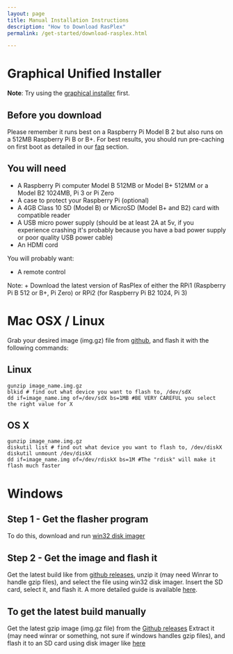 ```yaml
---
layout: page 
title: Manual Installation Instructions
description: "How to Download RasPlex"
permalink: /get-started/download-rasplex.html

---
```



# Graphical Unified Installer

**Note**: Try using the <a href="rasplex-installers.html" target="_blank">graphical installer</a> first.

##  Before you download

Please remember it runs best on a Raspberry Pi Model B 2 but also runs on a 512MB Raspberry Pi B or B+. For best results, you should run pre-caching on first boot as detailed in our [faq](/docs/faq.html) section.

## You will need

+ A Raspberry Pi computer Model B 512MB or Model B+ 512MM or a Model B2 1024MB, Pi 3 or Pi Zero
+ A case to protect your Raspberry Pi (optional)
+ A 4GB Class 10 SD (Model B) or MicroSD (Model B+ and B2) card with compatible reader
+ A USB micro power supply (should be at least 2A at 5v, if you experience crashing it's probably because you have a bad power supply or poor quality USB power cable)
+ An HDMI cord

You will probably want:

+ A remote control

Note:  + Download the latest version of RasPlex of either the RPi1 (Raspberry Pi B 512 or B+, Pi Zero)  or   RPi2 (for Raspberry Pi B2 1024,  Pi 3)

# Mac OSX / Linux

Grab your desired image (img.gz) file from <a href="https://github.com/RasPlex/RasPlex/releases" target="_blank">github</a>, and flash it with the following commands:

## Linux
```
gunzip image_name.img.gz
blkid # find out what device you want to flash to, /dev/sdX
dd if=image_name.img of=/dev/sdX bs=1MB #BE VERY CAREFUL you select the right value for X
```

## OS X
```
gunzip image_name.img.gz
diskutil list # find out what device you want to flash to, /dev/diskX
diskutil unmount /dev/diskX
dd if=image_name.img of=/dev/rdiskX bs=1M #The "rdisk" will make it flash much faster
```

# Windows

## Step 1 - Get the flasher program

To do this, download and run <a href="http://sourceforge.net/projects/win32diskimager/">win32 disk imager</a> 

## Step 2 - Get the image and flash it

Get the latest build like from <a href="https://github.com/RasPlex/RasPlex/releases">github releases</a>, unzip it (may need Winrar to handle gzip files), and select the file using win32 disk imager. Insert the SD card, select it, and flash it. A more detailed guide is available <a href="http://squirrelhosting.co.uk/hosting-blog/hosting-blog-info.php?id=36" target="_blank">here</a>.

## To get the latest build manually

Get the latest gzip image (img.gz file) from the <a href="https://github.com/RasPlex/RasPlex/releases">Github releases</a> Extract it (may need winrar or something, not sure if windows handles gzip files), and flash it to an SD card using disk imager like <a href="http://squirrelhosting.co.uk/hosting-blog/hosting-blog-info.php?id=36" target="_blank">here</a>

